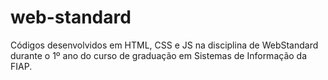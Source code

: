 # web-standard
Códigos desenvolvidos em HTML, CSS e JS na disciplina de WebStandard durante o 1º ano do curso de graduação em Sistemas de Informação da FIAP.
